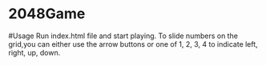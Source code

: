 # 2048Game
#Usage
Run index.html file and start playing.
To slide numbers on the grid,you can either use the arrow buttons or one of 1, 2, 3, 4 to indicate left, right, up, down.





